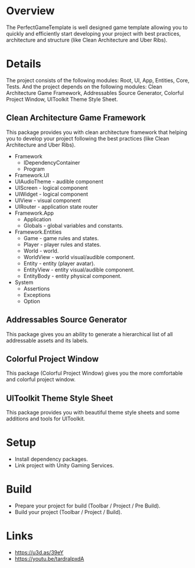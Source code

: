 # Overview
The PerfectGameTemplate is well designed game template allowing you to quickly and efficiently start developing your project with best practices, architecture and structure (like Clean Architecture and Uber Ribs).

# Details
The project consists of the following modules: Root, UI, App, Entities, Core, Tests.
And the project depends on the following modules: Clean Architecture Game Framework, Addressables Source Generator, Colorful Project Window, UIToolkit Theme Style Sheet.

## Clean Architecture Game Framework
This package provides you with clean architecture framework that helping you to develop your project following the best practices (like Clean Architecture and Uber Ribs).
* Framework
  * IDependencyContainer
  * Program
* Framework.UI
 * UIAudioTheme - audible component
 * UIScreen - logical component
 * UIWidget - logical component
 * UIView - visual component
 * UIRouter - application state router
* Framework.App
  * Application
  * Globals - global variables and constants.
* Framework.Entities
  * Game - game rules and states.
  * Player - player rules and states.
  * World - world.
  * WorldView - world visual/audible component.
  * Entity - entity (player avatar).
  * EntityView - entity visual/audible component.
  * EntityBody - entity physical component.
* System
  * Assertions
  * Exceptions
  * Option

## Addressables Source Generator
This package gives you an ability to generate a hierarchical list of all addressable assets and its labels.

## Colorful Project Window
This package (Colorful Project Window) gives you the more comfortable and colorful project window.

## UIToolkit Theme Style Sheet
This package provides you with beautiful theme style sheets and some additions and tools for UIToolkit.

# Setup
- Install dependency packages.
- Link project with Unity Gaming Services.

# Build
- Prepare your project for build (Toolbar / Project / Pre Build).
- Build your project (Toolbar / Project / Build).

# Links
- https://u3d.as/39eY
- https://youtu.be/tardralpxdA
